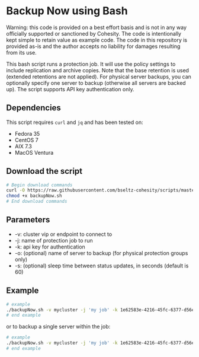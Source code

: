 # Backup Now using Bash

Warning: this code is provided on a best effort basis and is not in any way officially supported or sanctioned by Cohesity. The code is intentionally kept simple to retain value as example code. The code in this repository is provided as-is and the author accepts no liability for damages resulting from its use.

This bash script runs a protection job. It will use the policy settings to include replication and archive copies. Note that the base retention is used (extended retentions are not applied). For physical server backups, you can optionally specify one server to backup (otherwise all servers are backed up). The script supports API key authentication only.

## Dependencies

This script requires `curl` and `jq` and has been tested on:

* Fedora 35
* CentOS 7
* AIX 7.3
* MacOS Ventura

## Download the script

```bash
# Begin download commands
curl -O https://raw.githubusercontent.com/bseltz-cohesity/scripts/master/bash/backupNow/backupNow.sh
chmod +x backupNow.sh
# End download commands
```

## Parameters

* -v: cluster vip or endpoint to connect to
* -j: name of protection job to run
* -k: api key for authentication
* -o: (optional) name of server to backup (for physical protection groups only)
* -s: (optional) sleep time between status updates, in seconds (default is 60)

## Example

```bash
# example
./backupNow.sh -v mycluster -j 'my job' -k 1e62583e-4216-45fc-6377-d56e2c5c3776
# end example
```

or to backup a single server within the job:

```bash
# example
./backupNow.sh -v mycluster -j 'my job' -k 1e62583e-4216-45fc-6377-d56e2c5c3776 -o server1.mydomain.net
# end example
```
